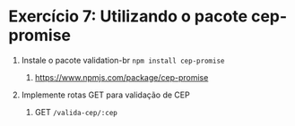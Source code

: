 # Exercício 7: Utilizando o pacote cep-promise

1. Instale o pacote validation-br `npm install cep-promise`
    1. https://www.npmjs.com/package/cep-promise

2. Implemente rotas GET para validação de CEP
    1. GET `/valida-cep/:cep`
